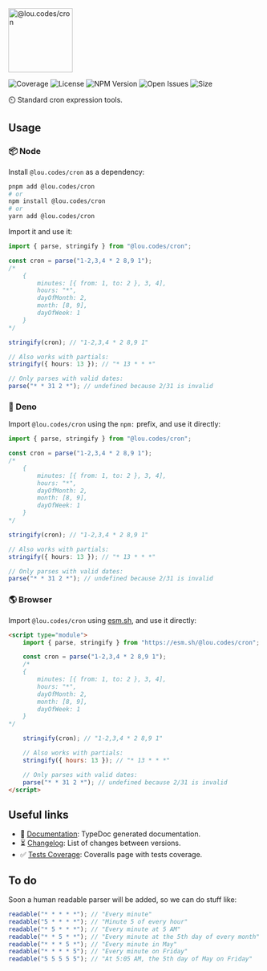 <img id="logo" alt="@lou.codes/cron" src="https://lou.codes/logos/lou_codes_cron.svg" height="128" />

![Coverage][coverage-badge] ![License][license-badge]
![NPM Version][npm-version-badge] ![Open Issues][open-issues-badge]
![Size][size-badge]

⏲️ Standard cron expression tools.

## Usage

### 📦 Node

Install `@lou.codes/cron` as a dependency:

```bash
pnpm add @lou.codes/cron
# or
npm install @lou.codes/cron
# or
yarn add @lou.codes/cron
```

Import it and use it:

```typescript
import { parse, stringify } from "@lou.codes/cron";

const cron = parse("1-2,3,4 * 2 8,9 1");
/*
	{
		minutes: [{ from: 1, to: 2 }, 3, 4],
		hours: "*",
		dayOfMonth: 2,
		month: [8, 9],
		dayOfWeek: 1
	}
*/

stringify(cron); // "1-2,3,4 * 2 8,9 1"

// Also works with partials:
stringify({ hours: 13 }); // "* 13 * * *"

// Only parses with valid dates:
parse("* * 31 2 *"); // undefined because 2/31 is invalid
```

### 🦕 Deno

Import `@lou.codes/cron` using the `npm:` prefix, and use it directly:

```typescript
import { parse, stringify } from "@lou.codes/cron";

const cron = parse("1-2,3,4 * 2 8,9 1");
/*
	{
		minutes: [{ from: 1, to: 2 }, 3, 4],
		hours: "*",
		dayOfMonth: 2,
		month: [8, 9],
		dayOfWeek: 1
	}
*/

stringify(cron); // "1-2,3,4 * 2 8,9 1"

// Also works with partials:
stringify({ hours: 13 }); // "* 13 * * *"

// Only parses with valid dates:
parse("* * 31 2 *"); // undefined because 2/31 is invalid
```

### 🌎 Browser

Import `@lou.codes/cron` using [esm.sh][esm.sh], and use it directly:

```html
<script type="module">
	import { parse, stringify } from "https://esm.sh/@lou.codes/cron";

	const cron = parse("1-2,3,4 * 2 8,9 1");
	/*
	{
		minutes: [{ from: 1, to: 2 }, 3, 4],
		hours: "*",
		dayOfMonth: 2,
		month: [8, 9],
		dayOfWeek: 1
	}
*/

	stringify(cron); // "1-2,3,4 * 2 8,9 1"

	// Also works with partials:
	stringify({ hours: 13 }); // "* 13 * * *"

	// Only parses with valid dates:
	parse("* * 31 2 *"); // undefined because 2/31 is invalid
</script>
```

## Useful links

-   📝 [Documentation][documentation]: TypeDoc generated documentation.
-   ⏳ [Changelog][changelog]: List of changes between versions.
-   ✅ [Tests Coverage][coverage]: Coveralls page with tests coverage.

## To do

Soon a human readable parser will be added, so we can do stuff like:

```typescript
readable("* * * * *"); // "Every minute"
readable("5 * * * *"); // "Minute 5 of every hour"
readable("* 5 * * *"); // "Every minute at 5 AM"
readable("* * 5 * *"); // "Every minute at the 5th day of every month"
readable("* * * 5 *"); // "Every minute in May"
readable("* * * * 5"); // "Every minute on Friday"
readable("5 5 5 5 5"); // "At 5:05 AM, the 5th day of May on Friday"
```

<!-- Reference -->

[changelog]:
	https://github.com/loucyx/lou.codes/blob/main/packages/@lou.codes/cron/CHANGELOG.md
[coverage-badge]:
	https://img.shields.io/coveralls/github/loucyx/lou.codes.svg?label=Test+Coverage&labelColor=666&color=0a8
[coverage]: https://coveralls.io/github/loucyx/cron
[documentation]: https://lou.codes/libraries/lou_codes_cron/
[esm.sh]: https://esm.sh
[license-badge]:
	https://img.shields.io/npm/l/@lou.codes/cron.svg?label=License&labelColor=666&color=0a8
[npm-version-badge]:
	https://img.shields.io/npm/v/@lou.codes/cron.svg?label=NPM+Version&labelColor=666&color=0a8
[open-issues-badge]:
	https://img.shields.io/github/issues/loucyx/lou.codes.svg?label=Issues&labelColor=666&color=0a8
[size-badge]:
	https://img.shields.io/badge/dynamic/json?label=Size+(min%2Bbrotli)&labelColor=666&color=0a8&suffix=KiB&query=%24.size&url=https%3A%2F%2Fraw.githubusercontent.com%2Floucyx%2Flou.codes%2Fmain%2Fpackages%2F%40lou.codes%2Fcron%2Fpackage.json

